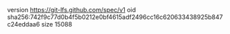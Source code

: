 version https://git-lfs.github.com/spec/v1
oid sha256:742f9c77d0b4f5b0212e0bf4615adf2496cc16c620633438925b847c24eddaa6
size 15088
